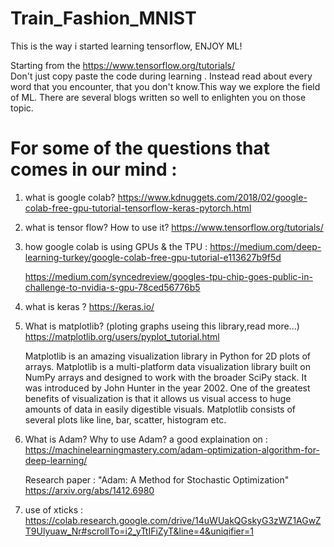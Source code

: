 # Train_Fashion_MNIST
This is the way i started learning tensorflow, ENJOY ML!

Starting from the https://www.tensorflow.org/tutorials/  
Don't just copy paste the code during learning . Instead read about every word that you encounter, that you don't know.This way we explore the field of ML. There are several blogs written so well to enlighten you on those topic.

# For some of the questions that comes in our mind :

  1. what is google colab?
     https://www.kdnuggets.com/2018/02/google-colab-free-gpu-tutorial-tensorflow-keras-pytorch.html 
     
  2. what is tensor flow? How to use it? 
     https://www.tensorflow.org/tutorials/
     
  3. how google colab is using GPUs & the TPU :
      https://medium.com/deep-learning-turkey/google-colab-free-gpu-tutorial-e113627b9f5d 
       
      https://medium.com/syncedreview/googles-tpu-chip-goes-public-in-challenge-to-nvidia-s-gpu-78ced56776b5

  4. what is keras ? 
     https://keras.io/
  
  5. What is matplotlib? (ploting graphs useing this library,read more...)
     https://matplotlib.org/users/pyplot_tutorial.html
     
     Matplotlib is an amazing visualization library in Python for 2D plots of arrays.
     Matplotlib is a multi-platform data visualization library built on NumPy arrays and 
     designed to work with the broader SciPy stack. 
     It was introduced by John Hunter in the year 2002.
     One of the greatest benefits of visualization is that it allows us visual access to huge amounts of data 
     in easily digestible visuals. Matplotlib consists of several plots like line, bar, scatter, histogram etc.
     
  6.   What is Adam? Why to use Adam?
       a good explaination on :
            https://machinelearningmastery.com/adam-optimization-algorithm-for-deep-learning/
       
       Research paper : "Adam: A Method for Stochastic Optimization"  
                         https://arxiv.org/abs/1412.6980
                       
   7. use of xticks : https://colab.research.google.com/drive/14uWUakQGskyG3zWZ1AGwZT9Ulyuaw_Nr#scrollTo=i2_yTtIFiZyT&line=4&uniqifier=1
   
